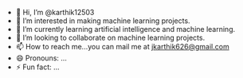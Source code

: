- 👋 Hi, I’m @karthik12503
- 👀 I’m interested in making machine learning projects.
- 🌱 I’m currently learning artificial intelligence and machine learning.
- 💞️ I’m looking to collaborate on machine learning projects.
- 📫 How to reach me...you can mail me at jkarthik626@gmail.com
- 😄 Pronouns: ...
- ⚡ Fun fact: ...

<!---
karthik12503/karthik12503 is a ✨ special ✨ repository because its `README.md` (this file) appears on your GitHub profile.
You can click the Preview link to take a look at your changes.
--->
